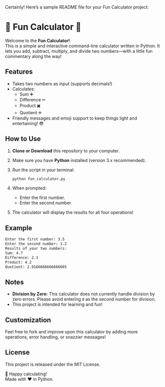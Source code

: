 Certainly! Here’s a sample README file for your Fun Calculator project:

# 🎉 Fun Calculator 🎉

Welcome to the **Fun Calculator!**  
This is a simple and interactive command-line calculator written in Python. It lets you add, subtract, multiply, and divide two numbers—with a little fun commentary along the way!

## Features

- Takes two numbers as input (supports decimals!)
- Calculates:
    - Sum ➕
    - Difference ➖
    - Product ✖️
    - Quotient ➗
- Friendly messages and emoji support to keep things light and entertaining! 😎

## How to Use

1. **Clone or Download** this repository to your computer.
2. Make sure you have **Python** installed (version 3.x recommended).
3. Run the script in your terminal:

   ```bash
   python fun_calculator.py
   ```

4. When prompted:
   - Enter the first number.
   - Enter the second number.

5. The calculator will display the results for all four operations!

## Example

```sh
Enter the first number: 3.5
Enter the second number: 1.2
Results of your two numbers:
Sum: 4.7
Difference: 2.3
Product: 4.2
Quotient: 2.9166666666666665
```

## Notes

- **Division by Zero:** This calculator does not currently handle division by zero errors. Please avoid entering `0` as the second number for division.
- This project is intended for learning and fun!

## Customization

Feel free to fork and improve upon this calculator by adding more operations, error handling, or snazzier messages!

## License

This project is released under the MIT License.

🤩 Happy calculating!  
Made with ❤️ in Python.
